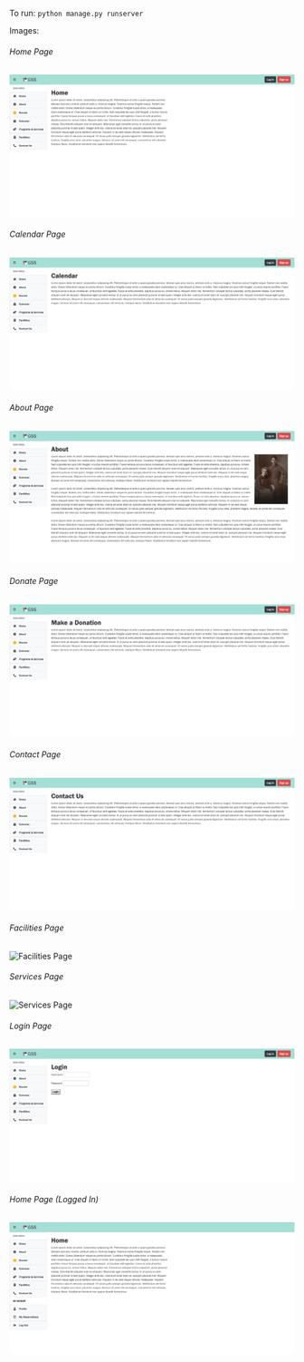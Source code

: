 To run:
`python manage.py runserver`

Images:
###### Home Page
![Home Page](/mysite/pictures/home.png)

###### Calendar Page
![Calendar Page](/mysite/pictures/calendar.png)

###### About Page
![About Page](/mysite/pictures/about.png)

###### Donate Page
![Donate Page](/mysite/pictures/donate.png)

###### Contact Page
![Contact Page](/mysite/pictures/contact.png)

###### Facilities Page
![Facilities Page](/mysite/pictures/facilities.png)

###### Services Page
![Services Page](/mysite/pictures/programs_and_services.png)

###### Login Page
![Login Page](/mysite/pictures/login.png)

###### Home Page (Logged In)
![Logged_In Page](/mysite/pictures/logged_in.png)



